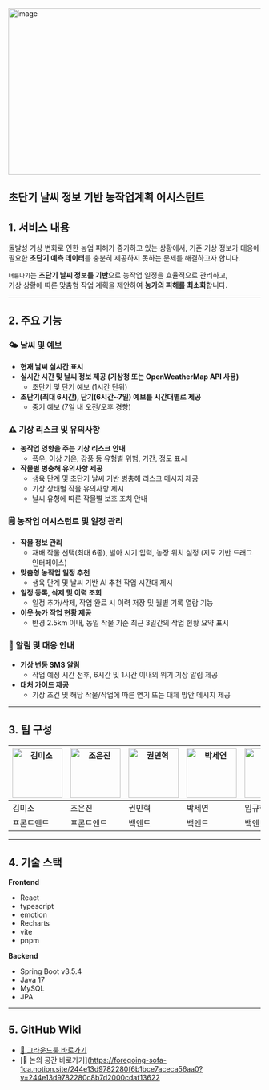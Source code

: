 <img width="1194" height="332" alt="image" src="https://github.com/user-attachments/assets/50350dfe-1298-49a2-a7ef-291bea34ec53" />

## 초단기 날씨 정보 기반 농작업계획 어시스턴트


## 1. 서비스 내용
돌발성 기상 변화로 인한 농업 피해가 증가하고 있는 상황에서,  기존 기상 정보가 대응에 필요한 **초단기 예측 데이터**를 충분히 제공하지 못하는 문제를 해결하고자 합니다.

`녀름나기`는 **초단기 날씨 정보를 기반**으로 농작업 일정을 효율적으로 관리하고,  
기상 상황에 따른 맞춤형 작업 계획을 제안하여 **농가의 피해를 최소화**합니다.

---

## 2. 주요 기능
### 🌤️ 날씨 및 예보
- **현재 날씨 실시간 표시**
- **실시간 시간 및 날씨 정보 제공 (기상청 또는 OpenWeatherMap API 사용)**
  - 초단기 및 단기 예보 (1시간 단위)
- **초단기(최대 6시간), 단기(6시간~7일) 예보를 시간대별로 제공**
  - 중기 예보 (7일 내 오전/오후 경향)

### ⚠️ 기상 리스크 및 유의사항
- **농작업 영향을 주는 기상 리스크 안내**
  - 폭우, 이상 기온, 강풍 등 유형별 위험, 기간, 정도 표시
- **작물별 병충해 유의사항 제공**
  - 생육 단계 및 초단기 날씨 기반 병충해 리스크 메시지 제공
  - 기상 상태별 작물 유의사항 제시
  - 날씨 유형에 따른 작물별 보호 조치 안내

### 🗒️ 농작업 어시스턴트 및 일정 관리
- **작물 정보 관리**
  - 재배 작물 선택(최대 6종), 발아 시기 입력, 농장 위치 설정 (지도 기반 드래그 인터페이스)
- **맞춤형 농작업 일정 추천**
  - 생육 단계 및 날씨 기반 AI 추천 작업 시간대 제시
- **일정 등록, 삭제 및 이력 조회**
  - 일정 추가/삭제, 작업 완료 시 이력 저장 및 월별 기록 열람 기능
- **이웃 농가 작업 현황 제공**
  - 반경 2.5km 이내, 동일 작물 기준 최근 3일간의 작업 현황 요약 표시

### 📳 알림 및 대응 안내
- **기상 변동 SMS 알림**
  - 작업 예정 시간 전후, 6시간 및 1시간 이내의 위기 기상 알림 제공
- **대처 가이드 제공**
  - 기상 조건 및 해당 작물/작업에 따른 연기 또는 대체 방안 메시지 제공

---

## 3. 팀 구성


| <img src="https://github.com/user-attachments/assets/cb6c0ae5-5566-4a47-a811-095c500289d8" alt="김미소" width="100"/> | <img src="https://github.com/user-attachments/assets/fea8baa9-7028-41ef-b44d-9ca9820aea11" alt="조은진" width="100"/> | <img src="https://github.com/user-attachments/assets/cae6ad12-e938-4f16-96a5-eca5fdfd0146" alt="권민혁" width="100"/> | <img src="https://github.com/user-attachments/assets/4101dfc6-74f3-4380-9d17-d4e0716cf61a" alt="박세연" width="100"/> | <img src="https://github.com/user-attachments/assets/8dac1353-a2bc-4126-9a35-2591929c4da8" alt="임규현" width="100"/> |
|------------|------------|--------|--------|--------|
| 김미소     | 조은진     | 권민혁 | 박세연 | 임규현 |
| 프론트엔드 | 프론트엔드 | 백엔드 | 백엔드 | 백엔드 |

---

## 4. 기술 스택
**Frontend**
- React
- typescript
- emotion
- Recharts
- vite
- pnpm

**Backend**
- Spring Boot v3.5.4
- Java 17
- MySQL
- JPA

---

## 5. GitHub Wiki
- [📖 그라운드룰 바로가기](https://github.com/softeerbootcamp-6th/Team1-ImSnacks/wiki/%5B1%ED%8C%80%5D-%EA%B7%B8%EB%9D%BC%EC%9A%B4%EB%93%9C-%EB%A3%B0)
- [💭 논의 공간 바로가기](https://foregoing-sofa-1ca.notion.site/244e13d9782280f6b1bce7aceca56aa0?v=244e13d9782280c8b7d2000cdaf13622
